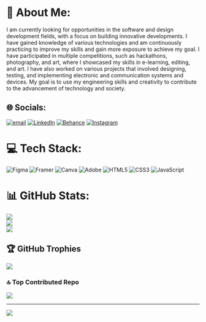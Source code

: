 # 💫 About Me:
I am currently looking for opportunities in the software and design development fields, with a focus on building innovative developments. I have gained knowledge of various technologies and am continuously practicing to improve my skills and gain more exposure to achieve my goal. I have participated in multiple competitions, such as hackathons, photography, and art, where I showcased my skills in e-learning, editing, and art. I have also worked on various projects that involved designing, testing, and implementing electronic and communication systems and devices. My goal is to use my engineering skills and creativity to contribute to the advancement of technology and society.
         
## 🌐 Socials:
[![email](https://img.shields.io/badge/Email-D14836?logo=gmail&logoColor=white)](mailto:iamvishnu2304@gmail.com) [![LinkedIn](https://img.shields.io/badge/LinkedIn-%230077B5.svg?logo=linkedin&logoColor=white)](https://linkedin.com/in/www.linkedin.com/in/vishnu2304) [![Behance](https://img.shields.io/badge/Behance-1769ff?logo=behance&logoColor=white)](https://behance.net/https://www.behance.net/vishnuc26) [![Instagram](https://img.shields.io/badge/Instagram-%23E4405F.svg?logo=Instagram&logoColor=white)](https://instagram.com/i_am_vishnu_._._) 
# 💻 Tech Stack:
![Figma](https://img.shields.io/badge/figma-%23F24E1E.svg?style=for-the-badge&logo=figma&logoColor=white) ![Framer](https://img.shields.io/badge/Framer-black?style=for-the-badge&logo=framer&logoColor=blue) ![Canva](https://img.shields.io/badge/Canva-%2300C4CC.svg?style=for-the-badge&logo=Canva&logoColor=white) ![Adobe](https://img.shields.io/badge/adobe-%23FF0000.svg?style=for-the-badge&logo=adobe&logoColor=white) ![HTML5](https://img.shields.io/badge/HTML5-%231572B6.svg?style=for-the-badge&logo=HTML5&logoColor=white) ![CSS3](https://img.shields.io/badge/css3-%231572B6.svg?style=for-the-badge&logo=css3&logoColor=white) ![JavaScript](https://img.shields.io/badge/JavaScript-%231572B6.svg?style=for-the-badge&logo=JavaScript&logoColor=white)
# 📊 GitHub Stats:
![](https://github-readme-stats.vercel.app/api?username=iamvishnu2304&theme=dark&hide_border=false&include_all_commits=false&count_private=false)<br/>
![](https://nirzak-streak-stats.vercel.app/?user=iamvishnu2304&theme=dark&hide_border=false)<br/>
![](https://github-readme-stats.vercel.app/api/top-langs/?username=iamvishnu2304&theme=dark&hide_border=false&include_all_commits=false&count_private=false&layout=compact)

## 🏆 GitHub Trophies
![](https://github-profile-trophy.vercel.app/?username=iamvishnu2304&theme=radical&no-frame=false&no-bg=true&margin-w=4)

### 🔝 Top Contributed Repo
![](https://github-contributor-stats.vercel.app/api?username=iamvishnu2304&limit=5&theme=dark&combine_all_yearly_contributions=true)

---
[![](https://visitcount.itsvg.in/api?id=iamvishnu2304&icon=0&color=0)](https://visitcount.itsvg.in)

<!-- Proudly created with GPRM ( https://gprm.itsvg.in ) -->
